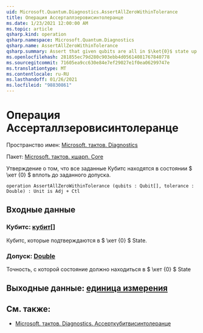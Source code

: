 ```yaml
---
uid: Microsoft.Quantum.Diagnostics.AssertAllZeroWithinTolerance
title: Операция Ассерталлзеровисинтолеранце
ms.date: 1/23/2021 12:00:00 AM
ms.topic: article
qsharp.kind: operation
qsharp.namespace: Microsoft.Quantum.Diagnostics
qsharp.name: AssertAllZeroWithinTolerance
qsharp.summary: Assert that given qubits are all in $\ket{0}$ state up to a given tolerance.
ms.openlocfilehash: 281855ec79d280c903ebb4d05614081767840778
ms.sourcegitcommit: 71605ea9cc630e84e7ef29027e1f0ea06299747e
ms.translationtype: MT
ms.contentlocale: ru-RU
ms.lasthandoff: 01/26/2021
ms.locfileid: "98830861"
---
```

# <a name="assertallzerowithintolerance-operation"></a>Операция Ассерталлзеровисинтолеранце

Пространство имен: [Microsoft. тактов. Diagnostics](xref:Microsoft.Quantum.Diagnostics)

Пакет: [Microsoft. тактов. кшарп. Core](https://nuget.org/packages/Microsoft.Quantum.QSharp.Core)


Утверждение о том, что все заданные Кубитс находятся в состоянии $ \кет {0} $ вплоть до заданного допуска.

```qsharp
operation AssertAllZeroWithinTolerance (qubits : Qubit[], tolerance : Double) : Unit is Adj + Ctl
```


## <a name="input"></a>Входные данные

### <a name="qubits--qubit"></a>Кубитс: [кубит](xref:microsoft.quantum.lang-ref.qubit)[]

Кубитс, которые подтверждаются в $ \кет {0} $ State.


### <a name="tolerance--double"></a>Допуск: [Double](xref:microsoft.quantum.lang-ref.double)

Точность, с которой состояние должно находиться в $ \кет {0} $ State



## <a name="output--unit"></a>Выходные данные: [единица измерения](xref:microsoft.quantum.lang-ref.unit)



## <a name="see-also"></a>См. также:

- [Microsoft. тактов. Diagnostics. Ассерткубитвисинтолеранце](xref:Microsoft.Quantum.Diagnostics.AssertQubitWithinTolerance)